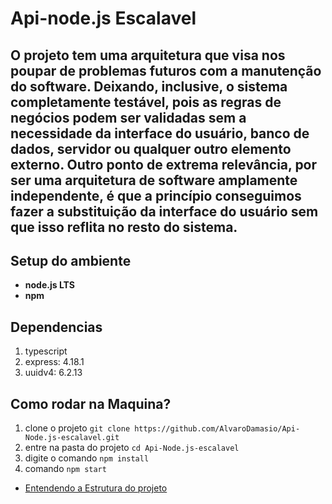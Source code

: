 <h1>
    Api-node.js Escalavel
</h1>

## O projeto tem uma arquitetura que visa nos poupar de problemas futuros com a manutenção do software. Deixando, inclusive, o sistema completamente testável, pois as regras de negócios podem ser validadas sem a necessidade da interface do usuário, banco de dados, servidor ou qualquer outro elemento externo. Outro ponto de extrema relevância, por ser uma arquitetura de software amplamente independente, é que a princípio conseguimos fazer a substituição da interface do usuário sem que isso reflita no resto do sistema. 
<h2>
    Setup do ambiente
</h2>

- **node.js LTS**
- **npm**



## Dependencias
1. typescript
2. express: 4.18.1
3. uuidv4: 6.2.13

## Como rodar na Maquina?


 1. clone o projeto `git clone https://github.com/AlvaroDamasio/Api-Node.js-escalavel.git`
 2. entre na pasta do projeto `cd Api-Node.js-escalavel`
 3. digite o comando `npm install`
 4. comando `npm start`
 
- [Entendendo a Estrutura do projeto](./ESTRUCTURE.MD)

